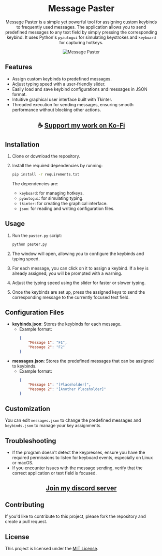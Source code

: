 <div align="center">

# Message Paster

Message Paster is a simple yet powerful tool for assigning custom keybinds to frequently used messages. The application allows you to send predefined messages to any text field by simply pressing the corresponding keybind. It uses Python's `pyautogui` for simulating keystrokes and `keyboard` for capturing hotkeys.

![Message Paster](https://github.com/user-attachments/assets/593623bf-17c7-47d6-a056-74aa25b6954f)

</div>

## Features

- Assign custom keybinds to predefined messages.
- Adjust typing speed with a user-friendly slider.
- Easily load and save keybind configurations and messages in JSON format.
- Intuitive graphical user interface built with Tkinter.
- Threaded execution for sending messages, ensuring smooth performance without blocking other actions.

<div align="center">

## ☕ [Support my work on Ko-Fi](https://ko-fi.com/thatsinewave)

</div>

## Installation

1. Clone or download the repository.
2. Install the required dependencies by running:

   ```bash
   pip install -r requirements.txt
   ```

   The dependencies are:
   - `keyboard`: for managing hotkeys.
   - `pyautogui`: for simulating typing.
   - `tkinter`: for creating the graphical interface.
   - `json`: for reading and writing configuration files.

## Usage

1. Run the `paster.py` script:

   ```bash
   python paster.py
   ```

2. The window will open, allowing you to configure the keybinds and typing speed.

3. For each message, you can click on it to assign a keybind. If a key is already assigned, you will be prompted with a warning.

4. Adjust the typing speed using the slider for faster or slower typing.

5. Once the keybinds are set up, press the assigned keys to send the corresponding message to the currently focused text field.

## Configuration Files

- **keybinds.json**: Stores the keybinds for each message.
  - Example format:
    ```json
    {
        "Message 1": "F1",
        "Message 2": "F2"
    }
    ```
- **messages.json**: Stores the predefined messages that can be assigned to keybinds.
  - Example format:
    ```json
    {
        "Message 1": "[Placeholder]",
        "Message 2": "[Another Placeholder]"
    }
    ```

## Customization

You can edit `messages.json` to change the predefined messages and `keybinds.json` to manage your key assignments.

## Troubleshooting

- If the program doesn't detect the keypresses, ensure you have the required permissions to listen for keyboard events, especially on Linux or macOS.
- If you encounter issues with the message sending, verify that the correct application or text field is focused.

<div align="center">

## [Join my discord server](https://discord.gg/2nHHHBWNDw)

</div>

## Contributing

If you'd like to contribute to this project, please fork the repository and create a pull request.

## License

This project is licensed under the [MIT License](LICENSE).
